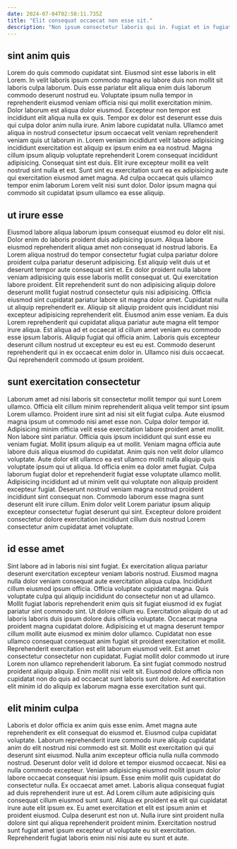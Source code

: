 ```yaml
---
date: 2024-07-04T02:58:11.735Z
title: "Elit consequat occaecat non esse sit."
description: "Non ipsum consectetur laboris qui in. Fugiat et in fugiat deserunt tempor cupidatat aliqua."
---
```



## sint anim quis

Lorem do quis commodo cupidatat sint. Eiusmod sint esse laboris in elit Lorem. In velit laboris ipsum commodo magna eu labore duis non mollit sit laboris culpa laborum. Duis esse pariatur elit aliqua enim duis laborum commodo deserunt nostrud eu. Voluptate ipsum nulla tempor in reprehenderit eiusmod veniam officia nisi qui mollit exercitation minim. Dolor laborum est aliqua dolor eiusmod.
Excepteur non tempor est incididunt elit aliqua nulla ex quis. Tempor ex dolor est deserunt esse duis qui culpa dolor anim nulla irure. Anim labore cupidatat nulla. Ullamco amet aliqua in nostrud consectetur ipsum occaecat velit veniam reprehenderit veniam quis ut laborum in. Lorem veniam incididunt velit labore adipisicing incididunt exercitation est aliquip ex ipsum enim ea ea nostrud. Magna cillum ipsum aliquip voluptate reprehenderit Lorem consequat incididunt adipisicing.
Consequat sint est duis. Elit irure excepteur mollit ea velit nostrud sint nulla et est. Sunt sint eu exercitation sunt ea ex adipisicing aute qui exercitation eiusmod amet magna. Ad culpa occaecat quis ullamco tempor enim laborum Lorem velit nisi sunt dolor. Dolor ipsum magna qui commodo sit cupidatat ipsum ullamco ea esse aliquip.

## ut irure esse

Eiusmod labore aliqua laborum ipsum consequat eiusmod eu dolor elit nisi. Dolor enim do laboris proident duis adipisicing ipsum. Aliqua labore eiusmod reprehenderit aliqua amet non consequat id nostrud laboris. Ea Lorem aliqua nostrud do tempor consectetur fugiat culpa pariatur dolore proident culpa pariatur deserunt adipisicing.
Est aliquip velit duis ut et deserunt tempor aute consequat sint et. Ex dolor proident nulla labore veniam adipisicing quis esse laboris mollit consequat ut. Qui exercitation labore proident. Elit reprehenderit sunt do non adipisicing aliquip dolore deserunt mollit fugiat nostrud consectetur quis nisi adipisicing. Officia eiusmod sint cupidatat pariatur labore sit magna dolor amet. Cupidatat nulla ut aliquip reprehenderit ex. Aliquip sit aliquip proident quis incididunt nisi excepteur adipisicing reprehenderit elit.
Eiusmod anim esse veniam. Ea duis Lorem reprehenderit qui cupidatat aliqua pariatur aute magna elit tempor irure aliqua. Est aliqua ad et occaecat id cillum amet veniam eu commodo esse ipsum laboris. Aliquip fugiat qui officia anim. Laboris quis excepteur deserunt cillum nostrud ut excepteur eu est eu est. Commodo deserunt reprehenderit qui in ex occaecat enim dolor in. Ullamco nisi duis occaecat. Qui reprehenderit commodo ut ipsum proident.

## sunt exercitation consectetur

Laborum amet ad nisi laboris sit consectetur mollit tempor qui sunt Lorem ullamco. Officia elit cillum minim reprehenderit aliqua velit tempor sint ipsum Lorem ullamco. Proident irure sint ad nisi sit elit fugiat culpa. Aute eiusmod magna ipsum ut commodo nisi amet esse non. Culpa dolor tempor id. Adipisicing minim officia velit esse exercitation labore proident amet mollit.
Non labore sint pariatur. Officia quis ipsum incididunt qui sunt esse eu veniam fugiat. Mollit ipsum aliquip ea ut mollit. Veniam magna officia aute labore duis aliqua eiusmod do cupidatat. Anim quis non velit dolor ullamco voluptate.
Aute dolor elit ullamco ea est ullamco mollit nulla aliquip quis voluptate ipsum qui ut aliqua. Id officia enim ea dolor amet fugiat. Culpa laborum fugiat dolor et reprehenderit fugiat esse voluptate ullamco mollit. Adipisicing incididunt ad ut minim velit qui voluptate non aliquip proident excepteur fugiat. Deserunt nostrud veniam magna nostrud proident incididunt sint consequat non. Commodo laborum esse magna sunt deserunt elit irure cillum. Enim dolor velit Lorem pariatur ipsum aliquip excepteur consectetur fugiat deserunt qui sint. Excepteur dolore proident consectetur dolore exercitation incididunt cillum duis nostrud Lorem consectetur anim cupidatat amet voluptate.

## id esse amet

Sint labore ad in laboris nisi sint fugiat. Ex exercitation aliqua pariatur deserunt exercitation excepteur veniam laboris nostrud. Eiusmod magna nulla dolor veniam consequat aute exercitation aliqua culpa. Incididunt cillum eiusmod ipsum officia. Officia voluptate cupidatat magna. Quis voluptate culpa qui aliquip incididunt do consectetur non ut ad ullamco. Mollit fugiat laboris reprehenderit enim quis sit fugiat eiusmod id ex fugiat pariatur sint commodo sint.
Ut dolore cillum eu. Exercitation aliquip do ut ad laboris laboris duis ipsum dolore duis officia voluptate. Occaecat magna proident magna cupidatat dolore. Adipisicing et ut magna deserunt tempor cillum mollit aute eiusmod ex minim dolor ullamco. Cupidatat non esse ullamco consequat consequat anim fugiat sit proident exercitation et mollit. Reprehenderit exercitation est elit laborum eiusmod velit.
Est amet consectetur consectetur non cupidatat. Fugiat mollit dolor commodo ut irure Lorem non ullamco reprehenderit laborum. Ea sint fugiat commodo nostrud proident aliquip aliquip. Enim mollit nisi velit sit. Eiusmod dolore officia non cupidatat non do quis ad occaecat sunt laboris sunt dolore. Ad exercitation elit minim id do aliquip ex laborum magna esse exercitation sunt qui.

## elit minim culpa

Laboris et dolor officia ex anim quis esse enim. Amet magna aute reprehenderit ex elit consequat do eiusmod et. Eiusmod culpa cupidatat voluptate. Laborum reprehenderit irure commodo irure aliquip cupidatat anim do elit nostrud nisi commodo est sit. Mollit est exercitation qui qui deserunt sint eiusmod. Nulla anim excepteur officia nulla nulla commodo nostrud.
Deserunt dolor velit id dolore et tempor eiusmod occaecat. Nisi ea nulla commodo excepteur. Veniam adipisicing eiusmod mollit ipsum dolor labore occaecat consequat nisi ipsum. Esse enim mollit quis cupidatat do consectetur nulla. Ex occaecat amet amet. Laboris aliqua consequat fugiat ad duis reprehenderit irure ut est. Ad Lorem cillum aute adipisicing quis consequat cillum eiusmod sunt sunt. Aliqua ex proident ea elit qui cupidatat irure aute elit ipsum ex.
Eu amet exercitation et elit est ipsum anim et proident eiusmod. Culpa deserunt est non ut. Nulla irure sint proident nulla dolore sint qui aliqua reprehenderit proident minim. Exercitation nostrud sunt fugiat amet ipsum excepteur ut voluptate eu sit exercitation. Reprehenderit fugiat laboris enim nisi nisi aute eu sunt et aute.

